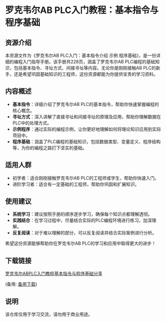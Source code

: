 # 罗克韦尔AB PLC入门教程：基本指令与程序基础

## 资源介绍

本资源文件为《罗克韦尔AB PLC入门：基本指令介绍 示例 程序基础》，是一份详细的编程入门指导手册。该手册共228页，涵盖了罗克韦尔AB PLC编程的基础知识，包括基本指令、寻址方式、间接寻址等内容。无论你是刚刚接触AB PLC的新手，还是希望巩固基础知识的工程师，这份资源都能为你提供宝贵的学习资料。

## 内容概述

- **基本指令**：详细介绍了罗克韦尔AB PLC的基本指令，帮助你快速掌握编程的核心概念。
- **寻址方式**：深入讲解了直接寻址和间接寻址的原理及应用，帮助你理解数据在PLC中的处理方式。
- **示例程序**：通过实际的编程示例，让你更好地理解如何将理论知识应用到实际项目中。
- **程序基础**：涵盖了PLC编程的基础知识，包括数据类型、变量定义、程序结构等，为你的编程之路打下坚实的基础。

## 适用人群

- 初学者：适合刚刚接触罗克韦尔AB PLC的工程师或学生，帮助你快速入门。
- 进阶学习者：适合有一定基础的工程师，帮助你巩固和扩展知识。

## 使用建议

- **系统学习**：建议按照手册的顺序逐步学习，确保每个知识点都理解透彻。
- **实践结合**：在学习过程中，尽量结合实际的PLC编程环境进行练习，加深理解。
- **反复阅读**：对于难以理解的部分，可以反复阅读并结合实际案例进行分析。

希望这份资源能够帮助你在罗克韦尔AB PLC的学习和应用中取得更大的进步！

## 下载链接
[罗克韦尔ABPLC入门教程基本指令与程序基础分享](https://pan.quark.cn/s/24d49390851a) 

(备用: [备用下载](https://pan.baidu.com/s/19ll02Q88BcjbY_-fp4swaQ?pwd=1234))

## 说明

该仓库仅用于学习交流，请勿用于商业用途。
